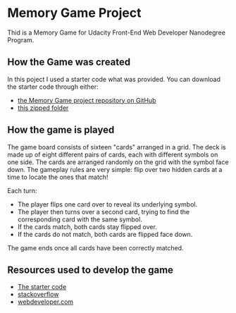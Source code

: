 # Memory Game Project

Thid is a Memory Game for Udacity Front-End Web Developer Nanodegree Program.

## How the Game was created

In this poject I used a starter code what was provided. You can download the starter code through either:

* [the Memory Game project repository on GitHub](https://github.com/udacity/fend-project-memory-game)
* [this zipped folder](https://github.com/udacity/fend-project-memory-game/archive/master.zip)

## How the game is played

The game board consists of sixteen "cards" arranged in a grid. The deck is made up of eight different pairs of cards, each with different symbols on one side. The cards are arranged randomly on the grid with the symbol face down. The gameplay rules are very simple: flip over two hidden cards at a time to locate the ones that match!

Each turn:

 * The player flips one card over to reveal its underlying symbol.
 * The player then turns over a second card, trying to find the corresponding card   with the same symbol.
 * If the cards match, both cards stay flipped over.
 * If the cards do not match, both cards are flipped face down.

The game ends once all cards have been correctly matched.

## Resources used to develop the game
* [The starter code](https://github.com/udacity/fend-project-memory-game)
* [stackoverflow](http://stackoverflow.com/a/2450976)
* [webdeveloper.com](http://www.webdeveloper.com/forum/showthread.php?226907-need-a-simple-script-for-count-up-counter)
